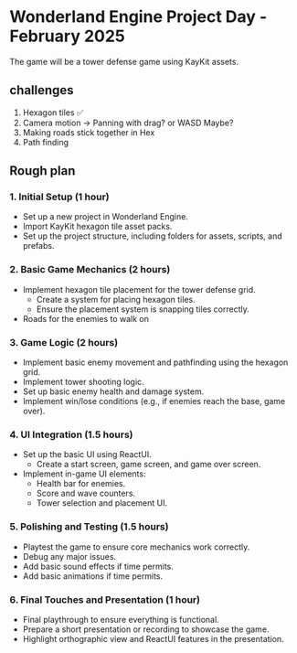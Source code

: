 # Wonderland Engine Project Day - February 2025

The game will be a tower defense game using KayKit assets.

## challenges

1) Hexagon tiles ✅
2) Camera motion -> Panning with drag? or WASD Maybe?
3) Making roads stick together in Hex
4) Path finding

## Rough plan

### 1. **Initial Setup (1 hour)**

- Set up a new project in Wonderland Engine.
- Import KayKit hexagon tile asset packs.
- Set up the project structure, including folders for assets, scripts, and prefabs.

### 2. **Basic Game Mechanics (2 hours)**

- Implement hexagon tile placement for the tower defense grid.
  - Create a system for placing hexagon tiles.
  - Ensure the placement system is snapping tiles correctly.
- Roads for the enemies to walk on

### 3. **Game Logic (2 hours)**

- Implement basic enemy movement and pathfinding using the hexagon grid.
- Implement tower shooting logic.
- Set up basic enemy health and damage system.
- Implement win/lose conditions (e.g., if enemies reach the base, game over).

### 4. **UI Integration (1.5 hours)**

- Set up the basic UI using ReactUI.
  - Create a start screen, game screen, and game over screen.
- Implement in-game UI elements:
  - Health bar for enemies.
  - Score and wave counters.
  - Tower selection and placement UI.

### 5. **Polishing and Testing (1.5 hours)**

- Playtest the game to ensure core mechanics work correctly.
- Debug any major issues.
- Add basic sound effects if time permits.
- Add basic animations if time permits.

### 6. **Final Touches and Presentation (1 hour)**

- Final playthrough to ensure everything is functional.
- Prepare a short presentation or recording to showcase the game.
- Highlight orthographic view and ReactUI features in the presentation.
